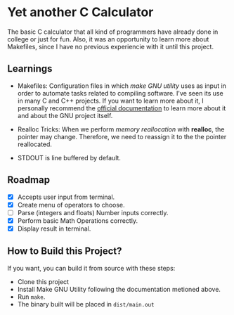 # Yet another C Calculator

The basic C calculator that all kind of programmers have already done in college or just for fun. Also, it was an opportunity to learn more about Makefiles, since I have no previous experiencie with it until this project.

## Learnings

- Makefiles: Configuration files in which *make GNU utility* uses as input in order to automate tasks related to compiling software. I've seen its use in many C and C++ projects. If you want to learn more about it, I personally recommend the [official documentation](https://www.gnu.org/software/make/manual/html_node/index.html) to learn more about it and about the GNU project itself.
 
- Realloc Tricks: When we perform *memory reallocation* with **realloc**, the pointer may change. Therefore, we need to reassign it to the the pointer reallocated.

- STDOUT is line buffered by default.

## Roadmap

- [x] Accepts user input from terminal.
- [x] Create menu of operators to choose.
- [ ] Parse (integers and floats) Number inputs correctly.
- [x] Perform basic Math Operations correctly.
- [x] Display result in terminal.

## How to Build this Project?

If you want, you can build it from source with these steps:

- Clone this project
- Install Make GNU Utility following the documentation metioned above.
- Run `make`.
- The binary built will be placed in `dist/main.out`